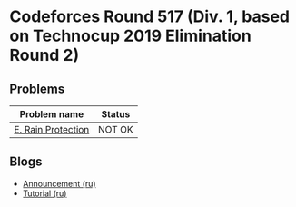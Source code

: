 # Codeforces Round 517 (Div. 1, based on Technocup 2019 Elimination Round 2)

## Problems

|Problem name|Status|
|------------|---------|
| [E. Rain Protection](problems/E._Rain_Protection.md)|NOT OK|
## Blogs

- [Announcement (ru)](blogs/Announcement_(ru).md)
- [Tutorial (ru)](blogs/Tutorial_(ru).md)
